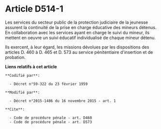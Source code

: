 # Article D514-1

Les services du secteur public de la protection judiciaire de la jeunesse assurent la continuité de la prise en charge
éducative des mineurs détenus. En collaboration avec les services ayant en charge le suivi du mineur, ils mettent en oeuvre
un suivi éducatif individualisé de chaque mineur détenu. 

Ils exercent, à leur égard, les missions dévolues par les dispositions des articles D. 460 à D. 465 et D. 573 au service
pénitentiaire d'insertion et de probation.

**Liens relatifs à cet article**

	**Codifié par**:

	  - Décret n°59-322 du 23 février 1959

	**Modifié par**:

	  - Décret n°2015-1486 du 16 novembre 2015 - art. 1

	**Cite**:

	  - Code de procédure pénale - art. D460
	  - Code de procédure pénale - art. D573
